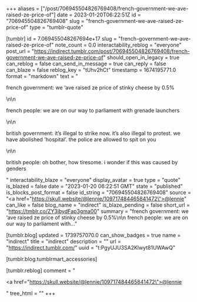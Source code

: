 +++
aliases = ["/post/706945504826769408/french-government-we-ave-raised-ze-price-of"]
date = 2023-01-20T06:22:51Z
id = "706945504826769408"
slug = "french-government-we-ave-raised-ze-price-of"
type = "tumblr-quote"

[tumblr]
id = 7.069455048267694e+17
slug = "french-government-we-ave-raised-ze-price-of"
note_count = 0.0
interactability_reblog = "everyone"
post_url = "https://indirect.tumblr.com/post/706945504826769408/french-government-we-ave-raised-ze-price-of"
should_open_in_legacy = true
can_reblog = false
can_send_in_message = true
can_reply = false
can_blaze = false
reblog_key = "tUhv2hCt"
timestamp = 1674195771.0
format = "markdown"
text = "<p>french government: we &lsquo;ave raised ze price of stinky cheese by 0.5%</p>\n\n<p>french people: we are on our way to parliament with grenade launchers</p>\n\n<p>british government: it&rsquo;s illegal to strike now. it&rsquo;s also illegal to protest. we have abolished 'hospital&rsquo;. the police are allowed to spit on you</p>\n\n<p>british people: oh bother, how tiresome. i wonder if this was caused by genders</p>"
interactability_blaze = "everyone"
display_avatar = true
type = "quote"
is_blazed = false
date = "2023-01-20 06:22:51 GMT"
state = "published"
is_blocks_post_format = false
id_string = "706945504826769408"
source = "<a href=\"https://skull.website/@lennie/109717484465841472\">@lennie</a>"
can_like = false
blog_name = "indirect"
is_blaze_pending = false
short_url = "https://tmblr.co/ZY3jbydFap3gma00"
summary = "french government: we ‘ave raised ze price of stinky cheese by 0.5%\n\n french people: we are on our way to parliament with..."

[tumblr.blog]
updated = 1739757070.0
can_show_badges = true
name = "indirect"
title = "indirect"
description = ""
url = "https://indirect.tumblr.com/"
uuid = "t:PgyUJU3SA2Klwyt81UWAwQ"

[tumblr.blog.tumblrmart_accessories]

[tumblr.reblog]
comment = "<p><a href=\"https://skull.website/@lennie/109717484465841472\">@lennie</a></p>"
tree_html = ""
+++
